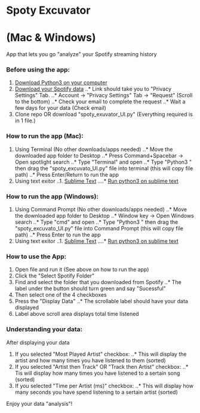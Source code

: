 # Spoty Excuvator
# (Mac & Windows)

App that lets you go "analyze" your Spotify streaming history


### Before using the app:
1. [Download Python3 on your computer](https://www.python.org/downloads/)
2. [Download your Spotify data](https://www.spotify.com/us/account/privacy/)
..* Link should take you to "Privacy Settings" Tab.
..* Account -> "Privacy Settings" Tab -> "Request" (Scroll to the bottom)
..* Check your email to complete the request
..* Wait a few days for your data (Check email)
3. Clone repo OR download "spoty_exuvator_UI.py" (Everything required is in 1 file.)


### How to run the app (Mac):
1. Using Terminal (No other downloads/apps needed)
..* Move the downloaded app folder to Desktop
..* Press Command+Spacebar -> Open spotlight search
..* Type "Terminal" and open
..* Type "Python3 " then drag the "spoty_excuvato_UI.py" file into terminal (this will copy file path)
..* Press Enter/Return to run the app
2. Using text exitor
..1. [Sublime Text](https://www.sublimetext.com/download)
....* [Run python3 on sublime text](https://medium.com/@hariyanto.tan95/set-up-sublime-text-3-to-use-python-3-c845b742c720)


### How to run the app (Windows):
1. Using Command Prompt (No other downloads/apps needed)
..* Move the downloaded app folder to Desktop
..* Window key -> Open Windows search
..* Type "cmd" and open
..* Type "Python3 " then drag the "spoty_excuvato_UI.py" file into Command Prompt (this will copy file path)
..* Press Enter to run the app
2. Using text exitor
..1. [Sublime Text](https://www.sublimetext.com/download)
....* [Run python3 on sublime text](https://medium.com/@hariyanto.tan95/set-up-sublime-text-3-to-use-python-3-c845b742c720)


### How to use the App:
1. Open file and run it (See above on how to run the app)
2. Click the "Select Spotify Folder"
3. Find and select the folder that you downloaded from Spotify
..* The label under the button should turn green and say "Sucessful"
4. Then select one of the 4 checkboxes
5. Press the "Display Data"
..* The scrollable label should have your data displayed
6. Label above scroll area displays total time listened


### Understanding your data:
After displaying your data
1. If you selected "Most Played Artist" checkbox:
..* This will display the artist and how many times you have listened to them (sorted)
2. If you selected "Artist then Track" OR "Track then Artist" checkbox:
..* Tis will display how many times you have listened to a sertain song (sorted)
3. If you selected "Time per Artist (ms)" checkbox:
..* This will display how many seconds you have spend listening to a sertain artist (sorted)


Enjoy your data "analysis"!
